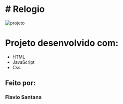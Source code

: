 <h1># Relogio</h1>

![projeto](https://github.com/flaviorsantana/relogio/assets/132366877/43673091-2fff-4090-bd14-4992eae23e80)

# Projeto desenvolvido com:

* HTML
* JavaScript
* Css

## Feito por:

### Flavio Santana

